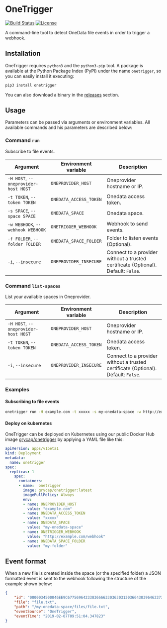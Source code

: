 # OneTrigger

[![Build Status](https://travis-ci.org/grycap/onetrigger.svg?branch=master)](https://travis-ci.org/grycap/onetrigger) [![License](https://img.shields.io/badge/license-Apache%202-blue.svg)](https://www.apache.org/licenses/LICENSE-2.0)

A command-line tool to detect OneData file events in order to trigger a webhook.

## Installation

OneTrigger requires `python3` and the `python3-pip` tool. A package is available at the Python Package Index (PyPI) under the name `onetrigger`, so you can easily install it executing:

```bash
pip3 install onetrigger
```

You can also download a binary in the [releases](https://github.com/grycap/onetrigger/releases) section.

## Usage

Parameters can be passed via arguments or environment variables. All available commands and his parameters are described below:

### Command `run`

Subscribe to file events.

| Argument                             | Environment variable   | Description                                                                       |
|--------------------------------------|------------------------|-----------------------------------------------------------------------------------|
| `-H HOST`, `--oneprovider-host HOST` | `ONEPROVIDER_HOST`     | Oneprovider hostname or IP.                                                       |
| `-t TOKEN`, `--token TOKEN`          | `ONEDATA_ACCESS_TOKEN` | Onedata access token.                                                             |
| `-s SPACE`, `--space SPACE`          | `ONEDATA_SPACE`        | Onedata space.                                                                    |
| `-w WEBHOOK`, `--webhook WEBHOOK`    | `ONETRIGGER_WEBHOOK`   | Webhook to send events.                                                           |
| `-f FOLDER`, `--folder FOLDER`       | `ONEDATA_SPACE_FOLDER` | Folder to listen events (Optional).                                               |
| `-i`, `--insecure`                   | `ONEPROVIDER_INSECURE` | Connect to a provider without a trusted certificate (Optional). Default: `False`. |

### Command `list-spaces`

List your available spaces in Oneprovider.

| Argument                             | Environment variable   | Description                                                                       |
|--------------------------------------|------------------------|-----------------------------------------------------------------------------------|
| `-H HOST`, `--oneprovider-host HOST` | `ONEPROVIDER_HOST`     | Oneprovider hostname or IP.                                                       |
| `-t TOKEN`, `--token TOKEN`          | `ONEDATA_ACCESS_TOKEN` | Onedata access token.                                                             |
| `-i`, `--insecure`                   | `ONEPROVIDER_INSECURE` | Connect to a provider without a trusted certificate (Optional). Default: `False`. |

### Examples

#### Subscribing to file events

```bash
onetrigger run -H example.com -t xxxxx -s my-onedata-space -w http://example.com/webhook -f my-folder
```

#### Deploy on kubernetes

OneTrigger can be deployed on Kubernetes using our public Docker Hub image [grycap/onetrigger](https://hub.docker.com/r/grycap/onetrigger) by applying a YAML file like this:

```yaml
apiVersion: apps/v1beta1
kind: Deployment
metadata:
  name: onetrigger
spec:
  replicas: 1
    spec:
      containers:
      - name:  onetrigger
        image: grycap/onetrigger:latest
        imagePullPolicy: Always
        env:
        - name: ONEPROVIDER_HOST
          value: "example.com"
        - name: ONEDATA_ACCESS_TOKEN
          value: "xxxxx"
        - name: ONEDATA_SPACE
          value: "my-onedata-space"
        - name: ONETRIGGER_WEBHOOK
          value: "http://example.com/webhook"
        - name: ONEDATA_SPACE_FOLDER
          value: "my-folder"
```

## Event format

When a new file is created inside the space (or the specified folder) a JSON formatted event is sent to the webhook following the structure of the example shown below:

```json
{
    "id": "0000034500046EE9C67756964233836666330363031303664303964623739666562393165336632306232613736236664323861626330656664643566313938313333336633356232333838623137",
    "file": "file.txt",
    "path": "/my-onedata-space/files/file.txt",
    "eventSource": "OneTrigger",
    "eventTime": "2019-02-07T09:51:04.347823"
}
```